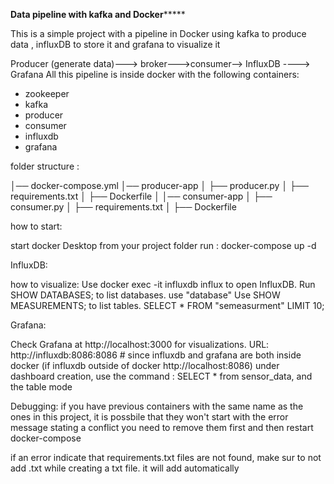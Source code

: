 ************Data pipeline with kafka and Docker*****************


This is a simple project with a pipeline in Docker using kafka to produce data , influxDB to store it and grafana to visualize it 



Producer (generate data)---> broker--->consumer--> InfluxDB ----> Grafana
All this pipeline is inside docker with the following containers:
- zookeeper
- kafka
- producer
- consumer
- influxdb
- grafana





folder structure :

│── docker-compose.yml
│── producer-app
│   ├── producer.py
│   ├── requirements.txt
│   ├── Dockerfile
│
│── consumer-app
│   ├── consumer.py
│   ├── requirements.txt
│   ├── Dockerfile

how to start:

start docker Desktop
from your project folder run : docker-compose up -d


InfluxDB:

how to visualize:
Use docker exec -it influxdb influx to open InfluxDB.
Run SHOW DATABASES; to list databases.
use "database"
Use SHOW MEASUREMENTS; to list tables.
SELECT * FROM "semeasurment" LIMIT 10;


Grafana:

Check Grafana at http://localhost:3000 for visualizations.
URL: http://influxdb:8086:8086 # since influxdb and grafana are both inside docker (if influxdb outside of docker http://localhost:8086)
under dashboard creation, use the command : SELECT * from  sensor_data, and the table mode

Debugging:
if you have previous containers with the same name as the ones in this project, it is possbile that they won't start with the error message stating  a conflict
you need to remove them first and then restart docker-compose

if an error indicate that requirements.txt files are not found, make sur to not add .txt while creating a txt file. it will add automatically

